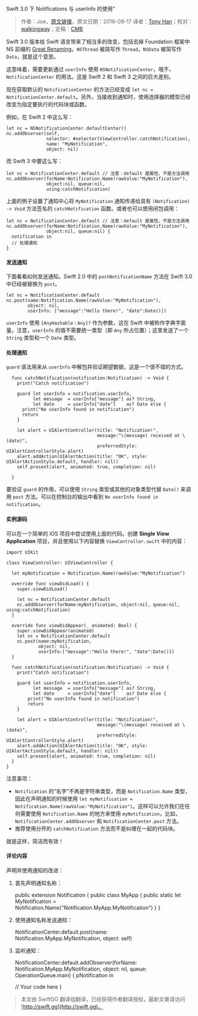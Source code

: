 Swift 3.0 下 Notifications 与 userInfo 的使用"

> 作者：Joe，[原文链接](http://dev.iachieved.it/iachievedit/notifications-and-userinfo-with-swift-3-0/)，原文日期：2016-09-17
> 译者：[Tony Han](undefined)；校对：[walkingway](http://chengway.in/)；定稿：[CMB](https://github.com/chenmingbiao)
  









Swift 3.0 版本给 Swift 语言带来了相当多的改变，包括去掉 Foundation 框架中 NS 前缀的 [Great Renaming](https://developer.apple.com/videos/play/wwdc2016/403/)。`NSThread` 被简写作 `Thread`，`NSData` 被简写作 `Data`，就是这个意思。



这意味着，需要更新通过 `userInfo` 使用 `NSNotificationCenter`，哦不，`NotificationCenter` 的用法。这是 Swift 2 和 Swift 3 之间的巨大差别。

现在获取默认的 `NotificationCenter` 的方法已经变成 `let nc = NotificationCenter.default`。另外，当接收到通知时，使用选择器的模型已经改变为指定要执行的代码块或函数。

例如，在 Swift 2 中这么写：

    
    let nc = NSNotificationCenter.defaultCenter()
    nc.addObserver(self, 
                   selector: #selector(ViewController.catchNotification),
                   name: "MyNotification", 
                   object: nil)

而 Swift 3 中要这么写：

    
    let nc = NotificationCenter.default // 注意：default 是属性，不是方法调用
    nc.addObserver(forName:Notification.Name(rawValue:"MyNotification"),
                   object:nil, queue:nil,
                   using:catchNotification)

上面的例子设置了通知中心将 `MyNotification` 通知传递给具有 `(Notification) -> Void` 方法签名的 `catchNotification` 函数。或者也可以使用闭包调用：

    
    let nc = NotificationCenter.default // 注意：default 是属性，不是方法调用
    nc.addObserver(forName:Notification.Name(rawValue:"MyNotification"),
                   object:nil, queue:nil) {
      notification in
      // 处理通知
    }

#### 发送通知

下面看看如何发送通知。Swift 2.0 中的 `postNotificationName` 方法在 Swift 3.0 中已经被替换为 `post`。

    
    let nc = NotificationCenter.default
    nc.post(name:Notification.Name(rawValue:"MyNotification"),
            object: nil,
            userInfo: ["message":"Hello there!", "date":Date()])

`userInfo` 使用 `[AnyHashable：Any]?` 作为参数，这在 Swift 中被称作字典字面量。注意，`userInfo` 的值不需要统一类型（即 `Any` 所占位置）；这里发送了一个 `String` 类型和一个 `Date` 类型。

#### 处理通知

`guard` 语法用来从 `userInfo` 中解包并验证期望数据，这是一个很不错的方式。

    
      func catchNotification(notification:Notification) -> Void {
        print("Catch notification")
        
        guard let userInfo = notification.userInfo,
              let message  = userInfo["message"] as? String,
              let date     = userInfo["date"]    as? Date else {
          print("No userInfo found in notification")
          return
        }
        
        let alert = UIAlertController(title: "Notification!",
                                      message:"\(message) received at \(date)",
                                      preferredStyle: UIAlertControllerStyle.alert)
        alert.addAction(UIAlertAction(title: "OK", style: UIAlertActionStyle.default, handler: nil))
        self.present(alert, animated: true, completion: nil)
        
      }

要验证 `guard` 的作用，可以使用 `String` 类型或其他的对象类型代替 `Date()` 来调用 `post` 方法。可以在控制台的输出中看到 `No userInfo found in notification`。

#### 实例源码

可以在一个简单的 iOS 项目中尝试使用上面的代码。创建 **Single View Application** 项目，并且使用以下内容替换 `ViewController.swift` 中的内容：

    
    import UIKit
    
    class ViewController: UIViewController {
      
      let myNotification = Notification.Name(rawValue:"MyNotification")
    
      override func viewDidLoad() {
        super.viewDidLoad()
        
        let nc = NotificationCenter.default
        nc.addObserver(forName:myNotification, object:nil, queue:nil, using:catchNotification)
      }
      
      override func viewDidAppear(_ animated: Bool) {
        super.viewDidAppear(animated)
        let nc = NotificationCenter.default
        nc.post(name:myNotification,
                object: nil,
                userInfo:["message":"Hello there!", "date":Date()])
      }
      
      func catchNotification(notification:Notification) -> Void {
        print("Catch notification")
        
        guard let userInfo = notification.userInfo,
              let message  = userInfo["message"] as? String,
              let date     = userInfo["date"]    as? Date else {
            print("No userInfo found in notification")
            return
        }
        
        let alert = UIAlertController(title: "Notification!",
                                      message:"\(message) received at \(date)",
                                      preferredStyle: UIAlertControllerStyle.alert)
        alert.addAction(UIAlertAction(title: "OK", style: UIAlertActionStyle.default, handler: nil))
        self.present(alert, animated: true, completion: nil)
      }
    }

注意事项：

- `Notification` 的“名字”不再是字符串类型，而是 `Notification.Name` 类型，因此在声明通知的时候使用 `let myNotification = Notification.Name(rawValue:"MyNotification")`。这样可以允许我们在任何需要使用 `Notification.Name` 的地方来使用 `myNotification`，比如，`NotificationCenter.addObserver` 和 `NotificationCenter.post` 方法。
- 推荐使用分开的 `catchNotification` 方法而不是纠缠在一起的代码块。

就是这样，简洁而有效！

#### 评论内容

声明并使用通知的改进：

1) 首先声明通知名称：

    
    public extension Notification {
      public class MyApp {
         public static let MyNotification = Notification.Name("Notification.MyApp.MyNotification")
      }
    }

2) 使用通知名称发送通知：

    
    NotificationCenter.default.post(name: Notification.MyApp.MyNotification, object: self)

3) 监听通知：

    
    NotificationCenter.default.addObserver(forName: Notification.MyApp.MyNotification, object: nil, queue: OperationQueue.main) {
          pNotification in
     
      // Your code here
    }
> 本文由 SwiftGG 翻译组翻译，已经获得作者翻译授权，最新文章请访问 [http://swift.gg](http://swift.gg)。